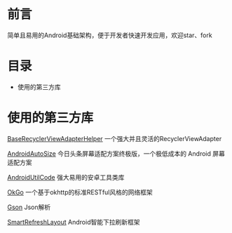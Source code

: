 # 前言
简单且易用的Android基础架构，便于开发者快速开发应用，欢迎star、fork
# 目录
- 使用的第三方库

# 使用的第三方库
[BaseRecyclerViewAdapterHelper](https://github.com/CymChad/BaseRecyclerViewAdapterHelper) 一个强大并且灵活的RecyclerViewAdapter

[AndroidAutoSize](https://github.com/JessYanCoding/AndroidAutoSize) 今日头条屏幕适配方案终极版，一个极低成本的 Android 屏幕适配方案

[AndroidUtilCode](https://github.com/Blankj/AndroidUtilCode) 强大易用的安卓工具类库

[OkGo](https://github.com/jeasonlzy/okhttp-OkGo) 一个基于okhttp的标准RESTful风格的网络框架

[Gson](https://github.com/google/gson) Json解析

[SmartRefreshLayout](https://github.com/scwang90/SmartRefreshLayout) Android智能下拉刷新框架
